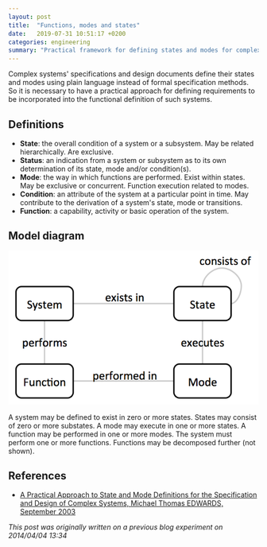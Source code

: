 ```yaml
---
layout: post
title:  "Functions, modes and states"
date:   2019-07-31 10:51:17 +0200
categories: engineering
summary: "Practical framework for defining states and modes for complex systems."
---
```


Complex systems' specifications and design documents define their states and modes using plain language instead of formal specification methods. So it is necessary to have a practical approach for defining requirements to be incorporated into the functional definition of such systems.

## Definitions
* **State**: the overall condition of a system or a subsystem. May be related hierarchically. Are exclusive.
* **Status**: an indication from a system or subsystem as to its own determination of its state, mode and/or condition(s).
* **Mode**: the way in which functions are performed. Exist within states. May be exclusive or concurrent. Function execution related to modes.
* **Condition**: an attribute of the system at a particular point in time. May contribute to the derivation of a system's state, mode or transitions.
* **Function**: a capability, activity or basic operation of the system.
## Model diagram
![Model diagram](/assets/images/System-State-Function-Mode.png)

A system may be defined to exist in zero or more states. States may consist of zero or more substates. A mode may execute in one or more states. A function may be performed in one or more modes. The system must perform one or more functions. Functions may be decomposed further (not shown).

## References
* [A Practical Approach to State and Mode Definitions for the Specification and Design of Complex Systems, Michael Thomas EDWARDS, September 2003](http://ep.unisa.edu.au/artefact/file/download.php?file=113130&view=23326)

*This post was originally written on a previous blog experiment on 2014/04/04 13:34*
